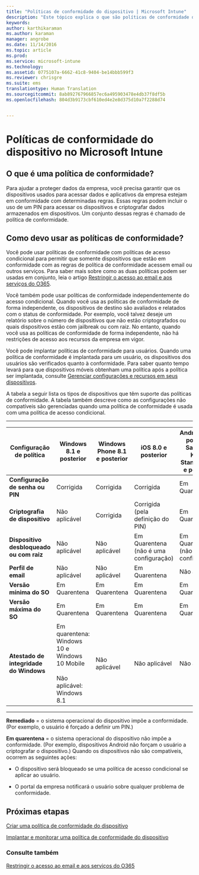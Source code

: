 ```yaml
---
title: "Políticas de conformidade do dispositivo | Microsoft Intune"
description: "Este tópico explica o que são políticas de conformidade do dispositivo e como elas funcionam."
keywords: 
author: karthikaraman
ms.author: karaman
manager: angrobe
ms.date: 11/14/2016
ms.topic: article
ms.prod: 
ms.service: microsoft-intune
ms.technology: 
ms.assetid: 0775107a-6662-41c8-9404-be14bbb599f3
ms.reviewer: chrisgre
ms.suite: ems
translationtype: Human Translation
ms.sourcegitcommit: 8ab892767966857ec6a495903478e4db37f8df5b
ms.openlocfilehash: 804d3b9173cbf610ed4e2e8d375d10a7f2288d74


---
```


# <a name="device-compliance-policies-in-microsoft-intune"></a>Políticas de conformidade do dispositivo no Microsoft Intune
## <a name="what-is-a-compliance-policy"></a>O que é uma política de conformidade?
Para ajudar a proteger dados da empresa, você precisa garantir que os dispositivos usados para acessar dados e aplicativos da empresa estejam em conformidade com determinadas regras. Essas regras podem incluir o uso de um PIN para acessar os dispositivos e criptografar dados armazenados em dispositivos. Um conjunto dessas regras é chamado de política de conformidade.

## <a name="how-should-i-use-compliance-policies"></a>Como devo usar as políticas de conformidade?
Você pode usar políticas de conformidade com políticas de acesso condicional para permitir que somente dispositivos que estão em conformidade com as regras de política de conformidade acessem email ou outros serviços. Para saber mais sobre como as duas políticas podem ser usadas em conjunto, leia o artigo [Restringir o acesso ao email e aos serviços do O365](restrict-access-to-email-and-o365-services-with-microsoft-intune.md).

Você também pode usar políticas de conformidade independentemente do acesso condicional. Quando você usa as políticas de conformidade de forma independente, os dispositivos de destino são avaliados e relatados com o status de conformidade. Por exemplo, você talvez deseje um relatório sobre o número de dispositivos que não estão criptografados ou quais dispositivos estão com jailbreak ou com raiz. No entanto, quando você usa as políticas de conformidade de forma independente, não há restrições de acesso aos recursos da empresa em vigor.

Você pode implantar políticas de conformidade para usuários. Quando uma política de conformidade é implantada para um usuário, os dispositivos dos usuários são verificados quanto à conformidade.
Para saber quanto tempo levará para que dispositivos móveis obtenham uma política após a política ser implantada, consulte [Gerenciar configurações e recursos em seus dispositivos](https://docs.microsoft.com/en-us/intune/deploy-use/manage-settings-and-features-on-your-devices-with-microsoft-intune-policies#frequently-asked-questions-about-intune-policies).

A tabela a seguir lista os tipos de dispositivos que têm suporte das políticas de conformidade. A tabela também descreve como as configurações não compatíveis são gerenciadas quando uma política de conformidade é usada com uma política de acesso condicional.

-----------------------------

|Configuração de política| Windows 8.1 e posterior| Windows Phone 8.1 e posterior| iOS 8.0 e posterior|Android 4.0 e posterior<br/>Samsung KNOX Standard 4.0 e posterior|
|-----|----|----|----|----|
|**Configuração de senha ou PIN** |Corrigida|Corrigida|Corrigida|Em Quarentena|
|**Criptografia de dispositivo**|Não aplicável|Corrigida|Corrigida (pela definição do PIN)|Em Quarentena|
|**Dispositivo desbloqueado ou com raiz**|Não aplicável|Não aplicável|Em Quarentena (não é uma configuração)|Em Quarentena (não é uma configuração)|
|**Perfil de email**|Não aplicável|Não aplicável|Em Quarentena|Não aplicável|
|**Versão mínima do SO**|Em Quarentena|Em Quarentena|Em Quarentena|Em Quarentena|
|**Versão máxima do SO**|Em Quarentena|Em Quarentena|Em Quarentena|Em Quarentena|
|**Atestado de integridade do Windows**|Em quarentena: Windows 10 e Windows 10 Mobile<br /><br />Não aplicável: Windows 8.1|Não aplicável|Não aplicável|Não aplicável|

------------------------------

**Remediado** = o sistema operacional do dispositivo impõe a conformidade. (Por exemplo, o usuário é forçado a definir um PIN.)

**Em quarentena** = o sistema operacional do dispositivo não impõe a conformidade. (Por exemplo, dispositivos Android não forçam o usuário a criptografar o dispositivo.) Quando os dispositivos não são compatíveis, ocorrem as seguintes ações:

-   O dispositivo será bloqueado se uma política de acesso condicional se aplicar ao usuário.

-   O portal da empresa notificará o usuário sobre qualquer problema de conformidade.

## <a name="next-steps"></a>Próximas etapas
[Criar uma política de conformidade do dispositivo](create-a-device-compliance-policy-in-microsoft-intune.md)

[Implantar e monitorar uma política de conformidade do dispositivo](deploy-and-monitor-a-device-compliance-policy-in-microsoft-intune.md)

### <a name="see-also"></a>Consulte também
[Restringir o acesso ao email e aos serviços do O365](restrict-access-to-email-and-o365-services-with-microsoft-intune.md)



<!--HONumber=Oct16_HO4-->


